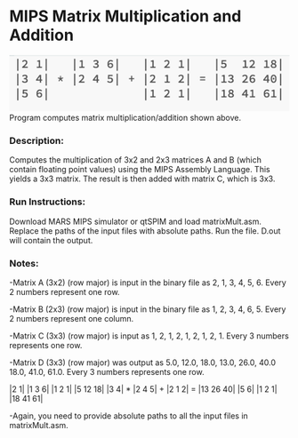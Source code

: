 # MIPS Matrix Multiplication and Addition
![ScreenShot](mips.png)
Program computes matrix multiplication/addition shown above.

### Description:
Computes the multiplication of 3x2 and 2x3 matrices A and B (which contain floating point values) using the MIPS Assembly Language. This yields a 3x3 matrix. The result is then added with matrix C, which is 3x3.

### Run Instructions:
Download MARS MIPS simulator or qtSPIM and load matrixMult.asm. Replace the paths of the input files with absolute paths. Run the file. D.out will contain the output.

### Notes:
-Matrix A (3x2) (row major) is input in the binary file as 2, 1, 3, 4, 5, 6. Every 2 numbers represent one row.

-Matrix B (2x3) (row major) is input in the binary file as 1, 2, 3, 4, 6, 5. Every 2 numbers represent one column.

-Matrix C (3x3) (row major) is input as 1, 2, 1, 2, 1, 2, 1, 2, 1. Every 3 numbers represents one row.

-Matrix D (3x3) (row major) was output as 5.0, 12.0, 18.0, 13.0, 26.0, 40.0   18.0, 41.0, 61.0. Every 3 numbers represents one row.

|2 1|   |1 3 6|   |1 2 1|   |5  12 18|
|3 4| * |2 4 5| + |2 1 2| = |13 26 40|
|5 6|             |1 2 1|   |18 41 61|

-Again, you need to provide absolute paths to all the input files in matrixMult.asm.
